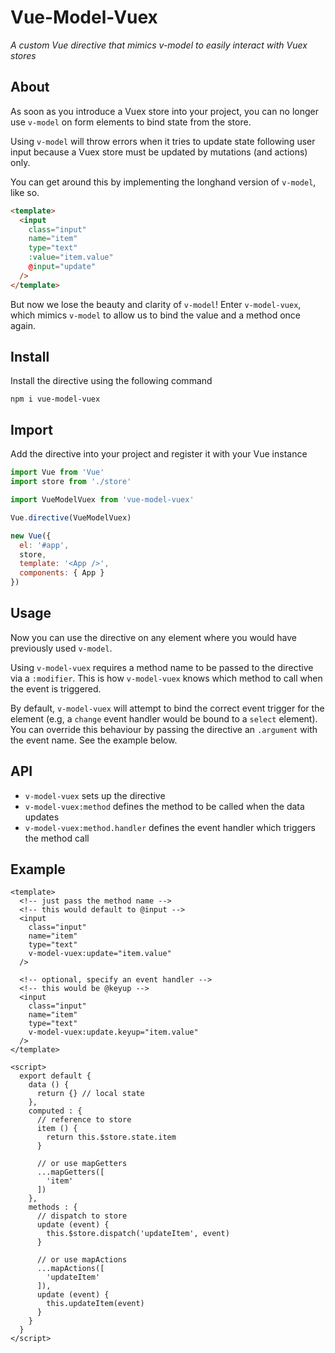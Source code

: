 
# Vue-Model-Vuex

_A custom Vue directive that mimics v-model to easily interact with Vuex stores_


## About

As soon as you introduce a Vuex store into your project, you can no longer use `v-model` on form elements to bind state from the store.

Using `v-model` will throw errors when it tries to update state following user input because a Vuex store must be updated by mutations (and actions) only.

You can get around this by implementing the longhand version of `v-model`, like so.

```html
<template>
  <input 
    class="input" 
    name="item" 
    type="text" 
    :value="item.value"
    @input="update"
  />
</template>
```

But now we lose the beauty and clarity of `v-model`! Enter `v-model-vuex`, which mimics `v-model` to allow us to bind the value and a method once again.


## Install

Install the directive using the following command

```
npm i vue-model-vuex
```


## Import

Add the directive into your project and register it with your Vue instance


```js
import Vue from 'Vue'
import store from './store'

import VueModelVuex from 'vue-model-vuex'

Vue.directive(VueModelVuex)

new Vue({
  el: '#app',
  store,
  template: '<App />',
  components: { App }
})
```


## Usage

Now you can use the directive on any element where you would have previously used `v-model`.

Using `v-model-vuex` requires a method name to be passed to the directive via a `:modifier`. This is how `v-model-vuex` knows which method to call when the event is triggered.

By default, `v-model-vuex` will attempt to bind the correct event trigger for the element (e.g, a `change` event handler would be bound to a `select` element). You can override this behaviour by passing the directive an `.argument` with the event name. See the example below.


## API
- `v-model-vuex` sets up the directive 
- `v-model-vuex:method` defines the method to be called when the data updates
- `v-model-vuex:method.handler` defines the event handler which triggers the method call


## Example

```vue    
<template>
  <!-- just pass the method name -->
  <!-- this would default to @input -->
  <input 
    class="input" 
    name="item" 
    type="text" 
    v-model-vuex:update="item.value"
  />
  
  <!-- optional, specify an event handler -->
  <!-- this would be @keyup -->
  <input 
    class="input" 
    name="item" 
    type="text" 
    v-model-vuex:update.keyup="item.value"
  />
</template>

<script>
  export default {
    data () {
      return {} // local state
    },
    computed : {
      // reference to store
      item () {
        return this.$store.state.item
      }
      
      // or use mapGetters
      ...mapGetters([
        'item'
      ])
    },
    methods : {
      // dispatch to store
      update (event) {
        this.$store.dispatch('updateItem', event)
      }
      
      // or use mapActions
      ...mapActions([
        'updateItem'
      ]),
      update (event) {
        this.updateItem(event)
      }
    }
  }
</script>
``` 
